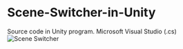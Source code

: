 # Scene-Switcher-in-Unity
Source code in Unity program. Microsoft Visual Studio (.cs)
![Scene Switcher](https://user-images.githubusercontent.com/104942153/167152680-acd9bc2b-6205-486e-9039-b7fb8a3b8b10.PNG)
